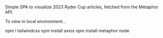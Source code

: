 Simple SPA to visualize 2023 Ryder Cup articles, fetched from the Metaphor API.


To view in local environment...

npm i tailwindcss
npm install axios
npm install metaphor node